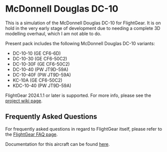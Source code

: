 # McDonnell Douglas DC-10
This is a simulation of the McDonnell Douglas DC-10 for FlightGear. It is on hold in the very early stage of development due to needing a complete 3D modelling overhaul, which I am not able to do.

Present pack includes the following McDonnell Douglas DC-10 variants:
- DC-10-10 (GE CF6-6D)
- DC-10-30 (GE CF6-50C2)
- DC-10-30F (GE CF6-50C2)
- DC-10-40 (PW JT9D-59A)
- DC-10-40F (PW JT9D-59A)
- KC-10A (GE CF6-50C2)
- KDC-10-40 (PW JT9D-59A)

FlightGear 2024.1.1 or later is supported. For more info, please see the [project wiki page](https://wiki.flightgear.org/McDonnell_Douglas_DC-10).

## Frequently Asked Questions
For frequently asked questions in regard to FlightGear itself, please refer to the [FlightGear FAQ page](https://wiki.flightgear.org/Frequently_asked_questions).

Documentation for this aircraft can be found [here](https://github.com/Octal450/FlightGear-Aircraft-Documentation/tree/master/DC-10).
